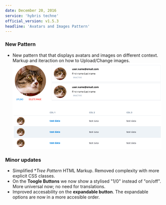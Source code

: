 ```yaml
---
date: December 20, 2016
service: 'hybris techne'
official_version: v1.5.3
headline: 'Avatars and Images Pattern'
---
```


### New Pattern
* New pattern that that displays avatars and images on different context. Markup and iteraction on how to Upload/Change images.
  ![Tree screenshot](img/v1.5.3/avatars-images.png)

### Minor updates
* Simplified **Tree Pattern* HTML Markup. Removed complexity with more explicit CSS classes.
* On the **Toogle Buttons** we now show a stylised "1/0" instead of "on/off". More universal now;  no need for translations.
* Improved accesability on the **expandable button**. The expandable options are now in a more accesible order.

